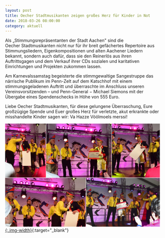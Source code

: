 ```yaml
---
layout: post
title: Oecher Stadtmusikanten zeigen großes Herz für Kinder in Not
date: 2018-03-26 08:00:00
category: aktuell
---
```


Als „Stimmungsrepräsentanten der Stadt Aachen" sind die Oecher Stadtmusikanten nicht nur für ihr breit gefächertes Repertoire aus Stimmungsliedern, Eigenkompositionen und alten Aachener Liedern bekannt, sondern auch dafür, dass sie den Reinerlös aus ihren Auftrittsgagen und dem Verkauf ihrer CDs sozialen und karitativen Einrichtungen und Projekten zukommen lassen.

Am Karnevalssamstag begeisterte die stimmgewaltige Sangestruppe das närrische Publikum im Penn-Zelt auf dem Katschhof mit einem stimmungsgeladenen Auftritt und überraschte im Anschluss unseren Vereinsvorsitzenden – und Penn-General − Michael Siemons mit der Übergabe eines Spendenschecks in Höhe von 555 Euro.

Liebe Oecher Stadtmusikanten, für diese gelungene Überraschung, Eure großzügige Spende und Euer großes Herz für verletzte, akut erkrankte oder misshandelte Kinder sagen wir: Va Hazze Vöölmoels merssi!

[![spende](/assets/Spende-oecher-stadtmusikanten-2018.jpg){:.img-width}](/assets/Spende-oecher-stadtmusikanten-2018.jpg){:target="_blank"}
